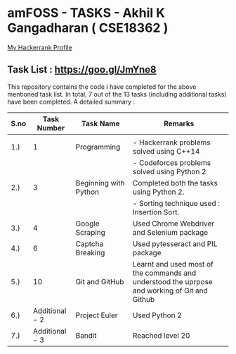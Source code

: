 # amFOSS - TASKS - Akhil K Gangadharan  ( CSE18362 )
 [My Hackerrank Profile](https://www.hackerrank.com/akhilam512?hr_r=1)

## Task List :  https://goo.gl/JmYne8

This repository contains the code I have completed for the above mentioned task list. In total, 7 out of the 13 tasks (including additional tasks) have been completed. 
 A detailed summary :
 
| S.no | Task Number | Task Name             | Remarks |
| ---- | ----------- | --------------------- | ------- |
|      |             |                       |         |
| 1.)  |  1          | Programming           | - Hackerrank problems solved using C++14 |
|      |             |                       | - Codeforces problems solved using Python 2|
| 2.)  |  3          | Beginning with Python | Completed both the tasks using Python 2.
|      |             |                       | - Sorting technique used : Insertion Sort.
| 3.)  |  4          | Google Scraping       |  Used Chrome Webdriver and Selenium package |
| 4.)  |  6          | Captcha Breaking      |  Used pytesseract and PIL package |
| 5.)  |  10         | Git and GitHub        |  Learnt and used most of the commands and understood the uprpose and working of Git and Github
| 6.)  | Additional - 2 | Project Euler      |   Used Python 2 |
| 7.)  | Additional - 3 | Bandit             |   Reached level 20 |
